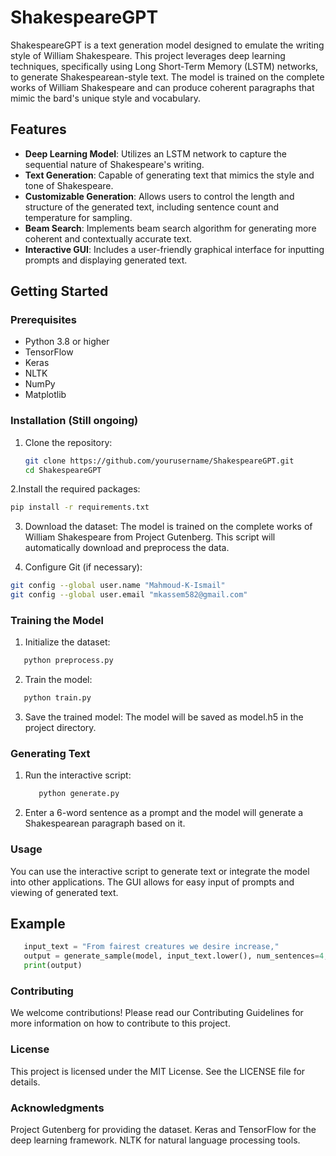 # ShakespeareGPT

ShakespeareGPT is a text generation model designed to emulate the writing style of William Shakespeare. This project leverages deep learning techniques, specifically using Long Short-Term Memory (LSTM) networks, to generate Shakespearean-style text. The model is trained on the complete works of William Shakespeare and can produce coherent paragraphs that mimic the bard's unique style and vocabulary.

## Features

- **Deep Learning Model**: Utilizes an LSTM network to capture the sequential nature of Shakespeare's writing.
- **Text Generation**: Capable of generating text that mimics the style and tone of Shakespeare.
- **Customizable Generation**: Allows users to control the length and structure of the generated text, including sentence count and temperature for sampling.
- **Beam Search**: Implements beam search algorithm for generating more coherent and contextually accurate text.
- **Interactive GUI**: Includes a user-friendly graphical interface for inputting prompts and displaying generated text.

## Getting Started

### Prerequisites

- Python 3.8 or higher
- TensorFlow
- Keras
- NLTK
- NumPy
- Matplotlib

### Installation (Still ongoing)

1. Clone the repository:
   ```sh
   git clone https://github.com/yourusername/ShakespeareGPT.git
   cd ShakespeareGPT
   ```
2.Install the required packages:
   ```sh
   pip install -r requirements.txt
   ```
3. Download the dataset: The model is trained on the complete works of William Shakespeare from Project Gutenberg. This script will automatically download and preprocess the data.

4. Configure Git (if necessary):
```sh
git config --global user.name "Mahmoud-K-Ismail"
git config --global user.email "mkassem582@gmail.com"
```
### Training the Model
   1. Initialize the dataset:
   ```sh
      python preprocess.py
   ```
   2. Train the model:
   ``` sh
      python train.py
   ```
   3. Save the trained model: The model will be saved as model.h5 in the project directory.

### Generating Text
   1. Run the interactive script:

      ```sh
         python generate.py
      ```
   2. Enter a 6-word sentence as a prompt and the model will generate a Shakespearean paragraph based on it.

### Usage
You can use the interactive script to generate text or integrate the model into other applications. The GUI allows for easy input of prompts and viewing of generated text.

## Example
   ```python
      input_text = "From fairest creatures we desire increase,"
      output = generate_sample(model, input_text.lower(), num_sentences=4, temperature=0.7)
      print(output)
   ```
### Contributing
We welcome contributions! Please read our Contributing Guidelines for more information on how to contribute to this project.

### License
This project is licensed under the MIT License. See the LICENSE file for details.

### Acknowledgments
Project Gutenberg for providing the dataset.
Keras and TensorFlow for the deep learning framework.
NLTK for natural language processing tools.
